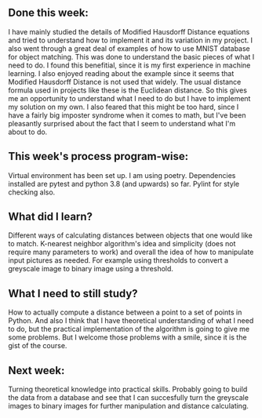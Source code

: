 ## Done this week:

I have mainly studied the details of Modified Hausdorff Distance equations and tried to understand how to implement it and its variation in my project. I also went through a great deal of examples of how to use MNIST database for object matching. This was done to understand the basic pieces of what I need to do. I found this benefitial, since it is my first experience in machine learning. I also enjoyed reading about the example since it seems that Modified Hausdorff Distance is not used that widely. The usual distance formula used in projects like these is the Euclidean distance. So this gives me an opportunity to understand what I need to do but I have to implement my solution on my own. I also feared that this might be too hard, since I have a fairly big imposter syndrome when it comes to math, but I've been pleasantly surprised about the fact that I seem to understand what I'm about to do.

## This week's process program-wise:

Virtual environment has been set up. I am using poetry. Dependencies installed are pytest and python 3.8 (and upwards) so far. Pylint for style checking also.

## What did I learn?

Different ways of calculating distances between objects that one would like to match. K-nearest neighbor algorithm's idea and simplicity (does not require many parameters to work) and overall the idea of how to manipulate input pictures as needed. For example using thresholds to convert a greyscale image to binary image using a threshold.

## What I need to still study?

How to actually compute a distance between a point to a set of points in Python. And also I think that I have theoretical understanding of what I need to do, but the practical implementation of the algorithm is going to give me some problems. But I welcome those problems with a smile, since it is the gist of the course.

## Next week:

Turning theoretical knowledge into practical skills. Probably going to build the data from a database and see that I can succesfully turn the greyscale images to binary images for further manipulation and distance calculating.

